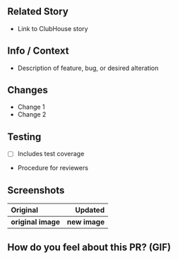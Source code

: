 ## Related Story

- Link to ClubHouse story

## Info / Context

- Description of feature, bug, or desired alteration

## Changes

- Change 1
- Change 2

## Testing

- [ ] Includes test coverage
- Procedure for reviewers

## Screenshots

| Original           |       Updated |
| :----------------- | ------------: |
| **original image** | **new image** |

## How do you feel about this PR? (GIF)
